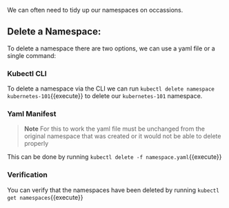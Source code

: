 We can often need to tidy up our namespaces on occassions.

## Delete a Namespace:
To delete a namespace there are two options, we can use a yaml file or a single command:
### Kubectl CLI

To delete a namespace via the CLI we can run `kubectl delete namespace kubernetes-101`{{execute}} to delete our `kubernetes-101` namespace.

### Yaml Manifest
>**Note** For this to work the yaml file must be unchanged from the original namespace that was created or it would not be able to delete properly

This can be done by running
`kubectl delete -f namespace.yaml`{{execute}}

### Verification

You can verify that the namespaces have been deleted by running `kubectl get namespaces`{{execute}}